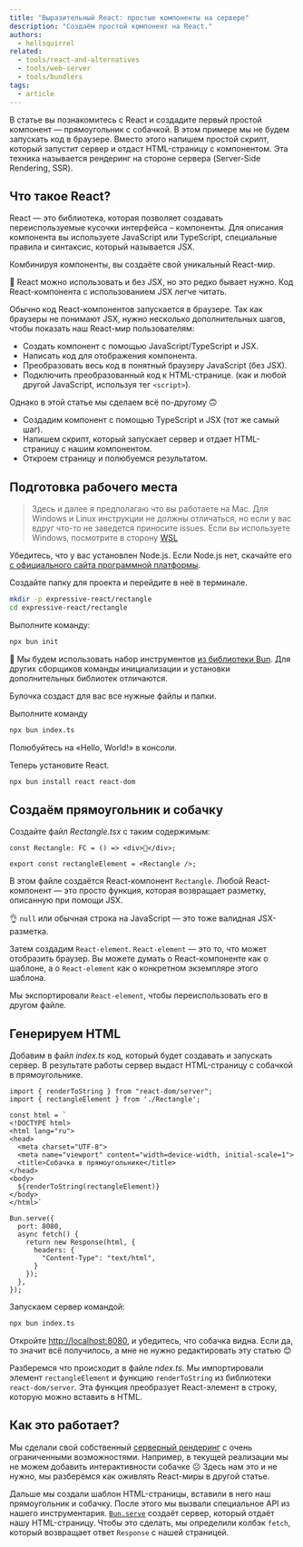 ```yaml
---
title: "Выразительный React: простые компоненты на сервере"
description: "Создаём простой компонент на React."
authors:
  - hellsquirrel
related:
  - tools/react-and-alternatives
  - tools/web-server
  - tools/bundlers
tags:
  - article
---
```


В статье вы познакомитесь с React и создадите первый простой компонент — прямоугольник с собачкой. В этом примере мы не будем запускать код в браузере. Вместо этого напишем простой скрипт, который запустит сервер и отдаст HTML-страницу с компонентом. Эта техника называется рендеринг на стороне сервера (Server-Side Rendering, SSR).

## Что такое React?

React — это библиотека, которая позволяет создавать переиспользуемые кусочки интерфейса – компоненты. Для описания компонента вы используете JavaScript или TypeScript, специальные правила и синтаксис, который называется JSX.

Комбинируя компоненты, вы создаёте свой уникальный React-мир.

<aside>

👀 React можно использовать и без JSX, но это редко бывает нужно. Код React-компонента с использованием JSX легче читать.

</aside>

Обычно код React-компонентов запускается в браузере. Так как браузеры не понимают JSX, нужно несколько дополнительных шагов, чтобы показать наш React-мир пользователям:

* Создать компонент с помощью JavaScript/TypeScript и JSX.
* Написать код для отображения компонента.
* Преобразовать весь код в понятный браузеру JavaScript (без JSX).
* Подключить преобразованный код к HTML-странице. (как и любой другой JavaScript, используя тег `<script>`).

Однако в этой статье мы сделаем всё по-другому 🙃

* Cоздадим компонент с помощью TypeScript и JSX (тот же самый шаг).
* Напишем скрипт, который запускает сервер и отдает HTML-страницу с нашим компонентом.
* Откроем страницу и полюбуемся результатом.

## Подготовка рабочего места

> Здесь и далее я предполагаю что вы работаете на Mac. Для Windows и Linux инструкции не должны отличаться, но если у вас вдруг что-то не заведется приносите issues.
> Если вы используете Windows, посмотрите в сторону [WSL](https://learn.microsoft.com/en-us/windows/wsl/)

Убедитесь, что у вас установлен Node.js. Если Node.js нет, скачайте его [с официального сайта программной платформы](https://nodejs.org/en/download).

Создайте папку для проекта и перейдите в неё в терминале.

```bash
mkdir -p expressive-react/rectangle
cd expressive-react/rectangle
```

Выполните команду:

```bash
npx bun init
```

<aside>

🥟 Мы будем использовать набор инструментов [из библиотеки Bun](https://bun.sh/docs/bundler). Для других сборщиков команды инициализации и установки дополнительных библиотек отличаются.

</aside>

Булочка создаст для вас все нужные файлы и папки.

Выполните команду
```bash
npx bun index.ts
```

Полюбуйтесь на «Hello, World!» в консоли.


Теперь установите React.
```bash
npx bun install react react-dom
```

## Создаём прямоугольник и собачку

Создайте файл _Rectangle.tsx_ с таким содержимым:

```tsx
const Rectangle: FC = () => <div>🐶</div>;

export const rectangleElement = <Rectangle />;
```

В этом файле создаётся React-компонент `Rectangle`. Любой React-компонент — это просто функция, которая возвращает разметку, описанную при помощи JSX.

<aside>

👌 `null` или обычная строка на JavaScript — это тоже валидная JSX-разметка.

</aside>

Затем создадим `React-element`. `React-element` — это то, что может отобразить браузер. Вы можете думать о React-компоненте как о шаблоне, а о `React-element` как о конкретном экземпляре этого шаблона.

Мы экспортировали `React-element`, чтобы переиспользовать его в другом файле.

## Генерируем HTML

Добавим в файл _index.ts_ код, который будет создавать и запускать сервер. В результате работы сервер выдаст HTML-страницу с собачкой в прямоугольнике.

```tsx
import { renderToString } from "react-dom/server";
import { rectangleElement } from './Rectangle';

const html = `
<!DOCTYPE html>
<html lang="ru">
<head>
  <meta charset="UTF-8">
  <meta name="viewport" content="width=device-width, initial-scale=1">
  <title>Собачка в прямоугольнике</title>
</head>
<body>
  ${renderToString(rectangleElement)}
</body>
</html>`

Bun.serve({
  port: 8080,
  async fetch() {
    return new Response(html, {
      headers: {
        "Content-Type": "text/html",
      }
    });
  },
});
```

Запускаем сервер командой:

```bash
npx bun index.ts
```

Откройте [http://localhost:8080](http://localhost:8080), и убедитесь, что собачка видна. Если да, то значит всё получилось, а мне не нужно редактировать эту статью 😊

Разберемся что происходит в файле _ndex.ts_. Мы импортировали элемент `rectangleElement` и функцию `renderToString` из библиотеки `react-dom/server`. Эта функция преобразует React-элемент в строку, которую можно вставить в HTML.

## Как это работает?

Мы сделали свой собственный [серверный рендеринг](https://react.dev/reference/react-dom/server) с очень ограниченными возможностями. Например, в текущей реализации мы не можем добавить интерактивности собачке ☹️ Здесь нам это и не нужно, мы разберёмся как оживлять React-миры в другой статье.

Дальше мы создали шаблон HTML-страницы, вставили в него наш прямоугольник и собачку. После этого мы вызвали специальное API из нашего инструментария. [`Bun.serve`](https://bun.sh/docs/api/http) создаёт сервер, который отдаёт нашу HTML-страницу. Чтобы это сделать, мы определили колбэк `fetch`, который возвращает ответ `Response` с нашей страницей.

